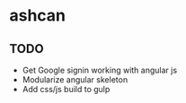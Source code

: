 # ashcan

## TODO

* Get Google signin working with angular js
* Modularize angular skeleton
* Add css/js build to gulp
